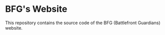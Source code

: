 # BFG's Website
This repository contains the source code of the BFG (Battlefront Guardians) website.
